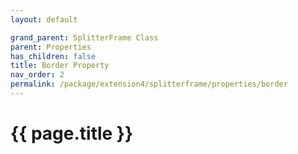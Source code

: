 ```yaml
---
layout: default

grand_parent: SplitterFrame Class
parent: Properties
has_children: false
title: Border Property
nav_order: 2
permalink: /package/extension4/splitterframe/properties/border
---
```

# {{ page.title }}